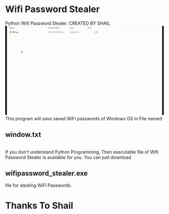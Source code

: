 # Wifi Password Stealer
Python Wifi Password Stealer. CREATED BY SHAIL
![](show.gif)
<br>
This program will save saved WiFi passwords of Windows OS in File named <h2><b>window.txt</b></h2>
<br>
If you don't understand Python Programming, Then executable file of Wifi Password Stealer is available for you.
You can just download <h2><b>wifipassword_stealer.exe</b></h2> file for stealing WiFi Passwords.
# Thanks To Shail
